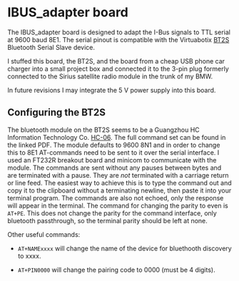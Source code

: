 IBUS_adapter board
==================

The IBUS_adapter board is designed to adapt the I-Bus signals to
TTL serial at 9600 baud 8E1. The serial pinout is compatible with
the Virtuabotix [BT2S] Bluetooth Serial Slave device.

I stuffed this board, the BT2S, and the board from a cheap USB phone
car charger into a small project box and connected it to the 3-pin
plug formerly connected to the Sirius satellite radio module in the
trunk of my BMW.

In future revisions I may integrate the 5 V power supply into this board.

Configuring the BT2S
--------------------

The bluetooth module on the BT2S seems to be a Guangzhou HC
Information Technology Co. [HC-06]. The full command set can be
found in the linked PDF. The module defaults to 9600 8N1 and in order
to change this to 8E1 AT-commands need to be sent to it over the serial
interface. I used an FT232R breakout board and minicom to communicate
with the module. The commands are sent without any pauses between bytes
and are terminated with a pause. They are *not* terminated with a carriage
return or line feed. The easiest way to achieve this is to type the command
out and copy it to the clipboard without a terminating newline, then paste
it into your terminal program. The commands are also not echoed, only the
response will appear in the terminal. The command for changing the parity
to even is `AT+PE`. This does not change the parity for the command
interface, only bluetooth passthrough, so the terminal parity should be left
at none.

Other useful commands:
* `AT+NAMExxxx` will change the name of the device for bluethooth
  discovery to xxxx.
* `AT+PIN0000` will change the pairing code to 0000 (must be 4 digits).

  [bt2s]: https://www.virtuabotix.com/?page_id=3117&productid=609224531705
  [hc-06]: http://www.mcu-turkey.com/wp-content/uploads/2013/01/HC-Serial-Bluetooth-Products-201104.pdf
